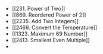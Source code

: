 - [[231. Power of Two]]
- [[869. Reordered Power of 2]]
- [[2235. Add Two Integers]]
- [[2469. Convert the Temperature]]
- [[1323. Maximum 69 Number]]
- [[2413. Smallest Even Multiple]]
-